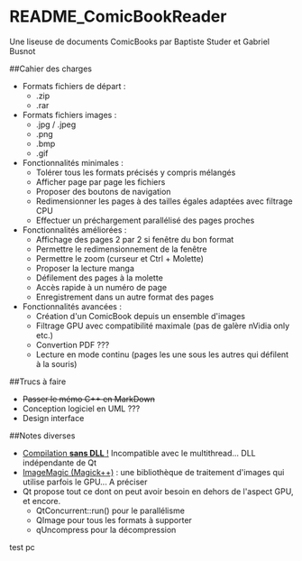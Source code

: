 # README_ComicBookReader

Une liseuse de documents ComicBooks par Baptiste Studer et Gabriel Busnot

##Cahier des charges

* Formats fichiers de départ :
	* .zip
	* .rar
* Formats fichiers images :
	* .jpg / .jpeg
	* .png
	* .bmp
	* .gif
* Fonctionnalités minimales :
	* Tolérer tous les formats précisés y compris mélangés
	* Afficher page par page les fichiers
	* Proposer des boutons de navigation
	* Redimensionner les pages à des tailles égales adaptées avec filtrage CPU
	* Effectuer un préchargement parallélisé des pages proches
* Fonctionnalités améliorées :
	* Affichage des pages 2 par 2 si fenêtre du bon format
	* Permettre le redimensionnement de la fenêtre
	* Permettre le zoom (curseur et Ctrl + Molette)
	* Proposer la lecture manga
	* Défilement des pages à la molette
	* Accès rapide à un numéro de page
	* Enregistrement dans un autre format des pages
* Fonctionnalités avancées :
	* Création d'un ComicBook depuis un ensemble d'images
	* Filtrage GPU avec compatibilité maximale (pas de galère nVidia only etc.)
	* Convertion PDF ???
	* Lecture en mode continu (pages les une sous les autres qui défilent à la souris)

##Trucs à faire

* ~~Passer le mémo C++ en MarkDown~~
* Conception logiciel en UML ???
* Design interface

##Notes diverses

* [Compilation **sans DLL** !](https://openclassrooms.com/courses/compiler-et-utiliser-des-applications-developpees-avec-qt-sans-dll) Incompatible avec le multithread... DLL indépendante de Qt
* [ImageMagic (Magick++)](http://www.imagemagick.org/Magick++/) : une bibliothèque de traitement d'images qui utilise parfois le GPU... A préciser
* Qt propose tout ce dont on peut avoir besoin en dehors de l'aspect GPU, et encore.
	* QtConcurrent::run() pour le parallélisme
	* QImage pour tous les formats à supporter
	* qUncompress pour la décompression


test pc